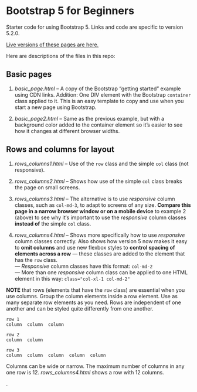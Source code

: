 # Bootstrap 5 for Beginners

Starter code for using Bootstrap 5. Links and code are specific to version 5.2.0.

[Live versions of these pages are here.](http://macloo.github.io/bootstrap5-beginners/)

Here are descriptions of the files in this repo:

## Basic pages

1. *basic_page.html* – A copy of the Bootstrap “getting started” example using CDN links. Addition: One DIV element with the Bootstrap `container` class applied to it. This is an easy template to copy and use when you start a new page using Bootstrap.

2. *basic_page2.html* – Same as the previous example, but with a background color added to the container element so it’s easier to see how it changes at different browser widths.

## Rows and columns for layout

1. *rows_columns1.html* – Use of the `row` class and the simple `col` class (not responsive).

2. *rows_columns2.html* – Shows how use of the simple `col` class breaks the page on small screens.

3. *rows_columns3.html* – The alternative is to use *responsive* column classes, such as `col-md-3`, to adapt to screens of any size. **Compare this page in a narrow browser window or on a mobile device** to example 2 (above) to see why it‘s important to use the *responsive* column classes **instead of** the simple `col` class.

4. *rows_columns4.html* – Shows more specifically how to use *responsive* column classes correctly. Also shows how version 5 now makes it easy to **omit columns** and use new flexbox styles to **control spacing of elements across a row** — these classes are added to the element that has the `row` class.<br>
— *Responsive* column classes have this format: `col-md-2`<br>
— More than one *responsive* column class can be applied to one HTML element in this way: `class="col-xl-1 col-md-2"`

**NOTE** that rows (elements that have the `row` class) are essential when you use columns. Group the column elements inside a row element. Use as many separate row elements as you need. Rows are independent of one another and can be styled quite differently from one another.

```
row 1
column  column  column

row 2
column  column

row 3
column  column  column  column  column
```

Columns can be wide or narrow. The maximum number of columns in any one row is 12. *rows_columns4.html* shows a row with 12 columns.

.
